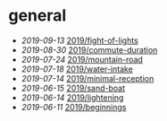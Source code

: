 # general

- *2019-09-13* [2019/fight-of-lights](./2019/fight-of-lights)
- *2019-08-30* [2019/commute-duration](./2019/commute-duration)
- *2019-07-24* [2019/mountain-road](./2019/mountain-road)
- *2019-07-18* [2019/water-intake](./2019/water-intake)
- *2019-07-14* [2019/minimal-reception](./2019/minimal-reception)
- *2019-06-15* [2019/sand-boat](./2019/sand-boat)
- *2019-06-14* [2019/lightening](./2019/lightening)
- *2019-06-11* [2019/beginnings](./2019/beginnings)
